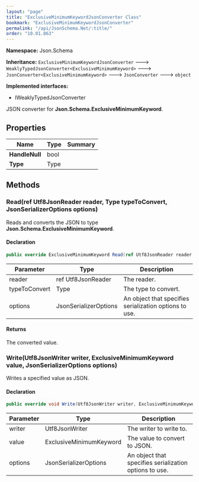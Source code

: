 ```yaml
---
layout: "page"
title: "ExclusiveMinimumKeywordJsonConverter Class"
bookmark: "ExclusiveMinimumKeywordJsonConverter"
permalink: "/api/JsonSchema.Net/:title/"
order: "10.01.063"
---
```

**Namespace:** Json.Schema

**Inheritance:**
`ExclusiveMinimumKeywordJsonConverter`
 🡒 
`WeaklyTypedJsonConverter<ExclusiveMinimumKeyword>`
 🡒 
`JsonConverter<ExclusiveMinimumKeyword>`
 🡒 
`JsonConverter`
 🡒 
`object`

**Implemented interfaces:**

- IWeaklyTypedJsonConverter

JSON converter for **Json.Schema.ExclusiveMinimumKeyword**.

## Properties

| Name | Type | Summary |
|---|---|---|
| **HandleNull** | bool |  |
| **Type** | Type |  |

## Methods

### Read(ref Utf8JsonReader reader, Type typeToConvert, JsonSerializerOptions options)

Reads and converts the JSON to type **Json.Schema.ExclusiveMinimumKeyword**.

#### Declaration

```c#
public override ExclusiveMinimumKeyword Read(ref Utf8JsonReader reader, Type typeToConvert, JsonSerializerOptions options)
```

| Parameter | Type | Description |
|---|---|---|
| reader | ref Utf8JsonReader | The reader. |
| typeToConvert | Type | The type to convert. |
| options | JsonSerializerOptions | An object that specifies serialization options to use. |


#### Returns

The converted value.

### Write(Utf8JsonWriter writer, ExclusiveMinimumKeyword value, JsonSerializerOptions options)

Writes a specified value as JSON.

#### Declaration

```c#
public override void Write(Utf8JsonWriter writer, ExclusiveMinimumKeyword value, JsonSerializerOptions options)
```

| Parameter | Type | Description |
|---|---|---|
| writer | Utf8JsonWriter | The writer to write to. |
| value | ExclusiveMinimumKeyword | The value to convert to JSON. |
| options | JsonSerializerOptions | An object that specifies serialization options to use. |


